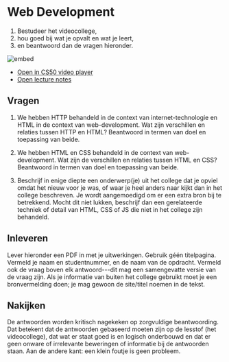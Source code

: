 # Web Development

1. Bestudeer het videocollege,
2. hou goed bij wat je opvalt en wat je leert,
3. en beantwoord dan de vragen hieronder.

![embed](https://www.youtube.com/embed/U6hkOAnFJxM)

- [Open in CS50 video player](https://video.cs50.io/U6hkOAnFJxM?screen=m67oi7tINzQ)
- [Open lecture notes](https://cs50.harvard.edu/ap/2021/curriculum/technology/notes/web_development/)

## Vragen

1. We hebben HTTP behandeld in de context van internet-technologie en HTML in de context van web-development. Wat zijn verschillen en relaties tussen HTTP en HTML? Beantwoord in termen van doel en  toepassing van beide.

2. We hebben HTML en CSS behandeld in de context van web-development. Wat zijn de verschillen en relaties tussen HTML en CSS? Beantwoord in termen van doel en toepassing van beide.

3. Beschrijf in enige diepte een onderwerp(je) uit het college dat je opviel omdat het nieuw voor je was, of waar je heel anders naar kijkt dan in het college beschreven. Je wordt aangemoedigd om er een extra bron bij te betrekkend. Mocht dit niet lukken, beschrijf dan een gerelateerde techniek of detail van HTML, CSS of JS die niet in het college zijn behandeld.

## Inleveren

Lever hieronder een PDF in met je uitwerkingen. Gebruik géén titelpagina. Vermeld je naam en studentnummer, en de naam van de opdracht. Vermeld ook de vraag boven elk antwoord---dit mag een samengevatte versie van de vraag zijn. Als je informatie van buiten het college gebruikt moet je een bronvermelding doen; je mag gewoon de site/titel noemen in de tekst.

## Nakijken

De antwoorden worden kritisch nagekeken op zorgvuldige beantwoording. Dat betekent dat de antwoorden gebaseerd moeten zijn op de lesstof (het videocollege), dat wat er staat goed is en logisch onderbouwd en dat er geen onware of irrelevante beweringen of informatie bij de antwoorden staan. Aan de andere kant: een klein foutje is geen probleem.

